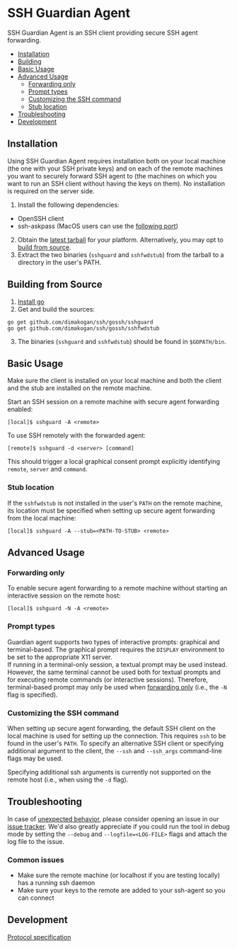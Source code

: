 # SSH Guardian Agent

SSH Guardian Agent is an SSH client providing secure SSH agent forwarding.

* [Installation](#installation)
* [Building](#building)
* [Basic Usage](#basic-usage)
* [Advanced Usage](#advanced-usage)
   * [Forwarding only](#forwarding-only)
   * [Prompt types](#prompt-types)
   * [Customizing the SSH command](#customizing-the-ssh-command)
   * [Stub location](#stub-location)
* [Troubleshooting](#troubleshooting)
* [Development](#development)

## Installation
Using SSH Guardian Agent requires installation both on your local machine (the one with your SSH private keys) and on each of the remote machines you want to securely forward SSH agent to (the machines on which you want to run an SSH client without having the keys on them). No installation is required on the server side.

1. Install the following dependencies:
  * OpenSSH client
  * ssh-askpass (MacOS users can use the [following port](https://github.com/theseal/ssh-askpass))
2. Obtain the [latest tarball](https://github.com/dimakogan/ssh/releases/latest) for your platform. 
Alternatively, you may opt to [build from source](#building).
3. Extract the two binaries (`sshguard` and `sshfwdstub`) from the tarball to a directory in the user's PATH.

## Building from Source
1. [Install go](https://golang.org/doc/install)
2. Get and build the sources:
```
go get github.com/dimakogan/ssh/gossh/sshguard
go get github.com/dimakogan/ssh/gossh/sshfwdstub
```
3. The binaries (`sshguard` and `sshfwdstub`) should be found in `$GOPATH/bin`.

## Basic Usage

Make sure the client is installed on your local machine and both the client and the stub
are installed on the remote machine.

Start an SSH session on a remote machine with secure agent forwarding enabled:

```
[local]$ sshguard -A <remote>
```  


To use SSH remotely with the forwarded agent:
```
[remote]$ sshguard -d <server> [command]
```

This should trigger a local graphical consent prompt explicitly identifying `remote`, `server` and `command`.

### Stub location

If the `sshfwdstub` is not installed in the user's `PATH` on the remote machine, its location must be specified when setting up secure agent forwarding from the local machine:

```
[local]$ sshguard -A --stub=<PATH-TO-STUB> <remote>
```

## Advanced Usage

### Forwarding only
To enable secure agent forwarding to a remote machine without starting an interactive session on the remote host:

```
[local]$ sshguard -N -A <remote>
```

### Prompt types

Guardian agent supports two types of interactive prompts: graphical and terminal-based.
The graphical prompt requires the `DISPLAY` environment to be set to the appropriate X11 server.  
If running in a terminal-only session, a textual prompt may be used instead. However, the same terminal cannot be used both for textual prompts and for executing remote commands (or interactive sessions).
Therefore, terminal-based prompt may only be used when [forwarding only](#forwarding-only) (i.e., the `-N` flag is specified).

### Customizing the SSH command

When setting up secure agent forwarding, the default SSH client on the local machine is used for setting up the connection. This requires `ssh` to be found in the user's `PATH`. To specify an alternative SSH client or specifying additional argument to the client, the `--ssh` and `--ssh_args` command-line flags may be used. 

Specifying additional ssh arguments is currently not supported on the remote host (i.e., when using the `-d` flag).  

## Troubleshooting

In case of [unexpected behavior](https://en.wikipedia.org/wiki/Bug_(software)), please consider opening an issue in our [issue tracker](https://github.com/dimakogan/ssh/issues).
We'd also greatly appreciate if you could run the tool in debug mode by setting the `--debug` and `--logfile=<LOG-FILE>` flags and attach the log file to the issue.

### Common issues

* Make sure the remote machine (or localhost if you are testing locally) has a running ssh daemon
* Make sure your keys to the remote are added to your ssh-agent so you can connect

## Development
[Protocol specification](doc/protocol.md)
